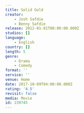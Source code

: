 ```yaml
---
title: Solid Gold
creator:
    - Josh Safdie
    - Benny Safdie
release: 2012-01-01T00:00:00.000Z
studios: []
language:
    - English
country: []
length: 5
genre:
    - Drama
    - Comedy
format: ''
service: ''
venue: Home
date: 2017-10-09T04:00:00.000Z
rating: '4.5'
revisit: false
media: Movie
id: 239745
---
```



